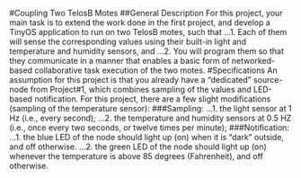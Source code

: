 #Coupling Two TelosB Motes
##General Description
For this project, your main task is to extend the work done in the first project, and develop a TinyOS application to run on two TelosB motes, such that
...1. Each of them will sense the corresponding values using their built-in light and temperature and humidity sensors, and
...2. You will program them so that they communicate in a manner that enables a basic form of networked-based collaborative task execution of the two motes.
#Specifications
An assumption for this project is that you already have a “dedicated” source-node from Project#1, which combines sampling of the values and LED-based notification. For this project, there are a few slight modifications (sampling of the temperature sensor):
###Sampling:
...1. the light sensor at 1 Hz (i.e., every second);
...2. the temperature and humidity sensors at 0.5 HZ (i.e., once every two seconds, or twelve times per minute);
###Notification:
...1. the blue LED of the node should light up (on) when it is “dark” outside, and off otherwise.
...2. the green LED of the node should light up (on) whenever the temperature is above 85 degrees (Fahrenheit), and off otherwise.
